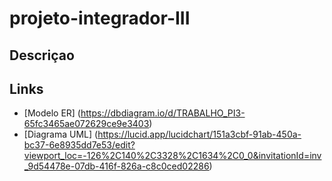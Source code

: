 # projeto-integrador-III

## Descriçao

## Links

- [Modelo ER] (https://dbdiagram.io/d/TRABALHO_PI3-65fc3465ae072629ce9e3403)
- [Diagrama UML] (https://lucid.app/lucidchart/151a3cbf-91ab-450a-bc37-6e8935dd7e53/edit?viewport_loc=-126%2C140%2C3328%2C1634%2C0_0&invitationId=inv_9d54478e-07db-416f-826a-c8c0ced02286)
